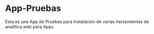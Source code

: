 App-Pruebas
===========

Esta es una App de Pruebas para instalación de varias herramientas de analítica web para Apps
